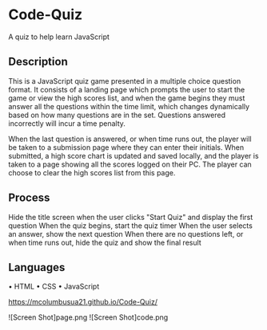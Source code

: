 # Code-Quiz
A quiz to help learn JavaScript

## Description
This is a JavaScript quiz game presented in a multiple choice question format. It consists of a landing page which prompts the user to start the game or view the high scores list, and when the game begins they must answer all the questions within the time limit, which changes dynamically based on how many questions are in the set. Questions answered incorrectly will incur a time penalty.

When the last question is answered, or when time runs out, the player will be taken to a submission page where they can enter their initials. When submitted, a high score chart is updated and saved locally, and the player is taken to a page showing all the scores logged on their PC. The player can choose to clear the high scores list from this page.

## Process

Hide the title screen when the user clicks "Start Quiz" and display the first question
When the quiz begins, start the quiz timer
When the user selects an answer, show the next question
When there are no questions left, or when time runs out, hide the quiz and show the final result

## Languages
• HTML
• CSS
• JavaScript

https://mcolumbusua21.github.io/Code-Quiz/

![Screen Shot]page.png
![Screen Shot]code.png